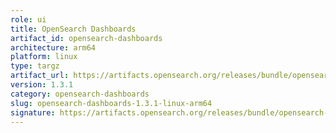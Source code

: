 ```yaml
---
role: ui
title: OpenSearch Dashboards
artifact_id: opensearch-dashboards
architecture: arm64
platform: linux
type: targz
artifact_url: https://artifacts.opensearch.org/releases/bundle/opensearch-dashboards/1.3.1/opensearch-dashboards-1.3.1-linux-arm64.tar.gz
version: 1.3.1
category: opensearch-dashboards
slug: opensearch-dashboards-1.3.1-linux-arm64
signature: https://artifacts.opensearch.org/releases/bundle/opensearch-dashboards/1.3.1/opensearch-dashboards-1.3.1-linux-arm64.tar.gz.sig
---
```


